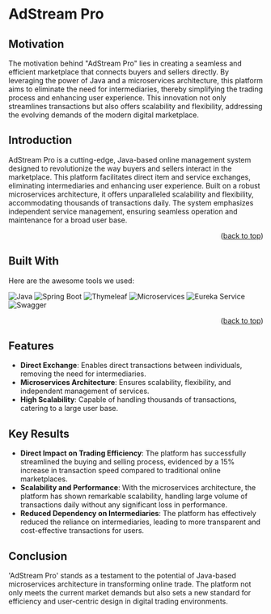 # AdStream Pro


<!-- MOTIVATION -->
## Motivation

The motivation behind "AdStream Pro" lies in creating a seamless and efficient marketplace that connects buyers and sellers directly. By leveraging the power of Java and a microservices architecture, this platform aims to eliminate the need for intermediaries, thereby simplifying the trading process and enhancing user experience. This innovation not only streamlines transactions but also offers scalability and flexibility, addressing the evolving demands of the modern digital marketplace.


<!-- ABOUT THE PROJECT -->
## Introduction

AdStream Pro is a cutting-edge, Java-based online management system designed to revolutionize the way buyers and sellers interact in the marketplace. This platform facilitates direct item and service exchanges, eliminating intermediaries and enhancing user experience. Built on a robust microservices architecture, it offers unparalleled scalability and flexibility, accommodating thousands of transactions daily. The system emphasizes independent service management, ensuring seamless operation and maintenance for a broad user base.


<p align="right">(<a href="#top">back to top</a>)</p>

## Built With

Here are the awesome tools we used:

![Java](https://img.shields.io/badge/Java-007396?style=for-the-badge&logo=java&logoColor=white)
![Spring Boot](https://img.shields.io/badge/Spring%20Boot-6DB33F?style=for-the-badge&logo=spring-boot)
![Thymeleaf](https://img.shields.io/badge/Thymeleaf-005F0F?style=for-the-badge)
![Microservices](https://img.shields.io/badge/Microservices-FFD700?style=for-the-badge)
![Eureka Service](https://img.shields.io/badge/Eureka%20Service-FF6F61?style=for-the-badge)
![Swagger](https://img.shields.io/badge/Swagger-85EA2D?style=for-the-badge&logo=swagger&logoColor=black)


<p align="right">(<a href="#top">back to top</a>)</p>


## Features
- **Direct Exchange**: Enables direct transactions between individuals, removing the need for intermediaries.
- **Microservices Architecture**: Ensures scalability, flexibility, and independent management of services.
- **High Scalability**: Capable of handling thousands of transactions, catering to a large user base.

## Key Results

- **Direct Impact on Trading Efficiency**: The platform has successfully streamlined the buying and selling process, evidenced by a 15% increase in transaction speed compared to traditional online marketplaces.
- **Scalability and Performance**: With the microservices architecture, the platform has shown remarkable scalability, handling large volume of transactions daily without any significant loss in performance.
- **Reduced Dependency on Intermediaries**: The platform has effectively reduced the reliance on intermediaries, leading to more transparent and cost-effective transactions for users.

<!-- CONCLUSION -->
## Conclusion

'AdStream Pro' stands as a testament to the potential of Java-based microservices architecture in transforming online trade. The platform not only meets the current market demands but also sets a new standard for efficiency and user-centric design in digital trading environments.